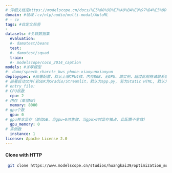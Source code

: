 ```yaml
---
# 详细文档见https://modelscope.cn/docs/%E5%88%9B%E7%A9%BA%E9%97%B4%E5%8D%A1%E7%89%87
domain: #领域：cv/nlp/audio/multi-modal/AutoML
# - cv
tags: #自定义标签
- 
datasets: #关联数据集
  evaluation: 
  #- damotest/beans
  test:
  #- damotest/squad
  train:
  #- modelscope/coco_2014_caption
models: #关联模型
#- damo/speech_charctc_kws_phone-xiaoyunxiaoyun
deployspec: #部署配置，默认上限CPU4核、内存8GB、无GPU、单实例，超过此规格请联系管理员配置才能生效
# 部署启动文件(若SDK为Gradio/Streamlit，默认为app.py, 若为Static HTML, 默认为index.html)
# entry_file: 
# CPU核数
  cpu: 2
# 内存（单位MB)
  memory: 8000
# gpu个数
  gpu: 0
# gpu共享显存（单位GB，当gpu=0时生效，当gpu>0时显存独占，此配置不生效）
  gpu_memory: 0
# 实例数
  instance: 1
license: Apache License 2.0
---
```

#### Clone with HTTP
```bash
 git clone https://www.modelscope.cn/studios/huangkai39/optimization_modeling.git
```